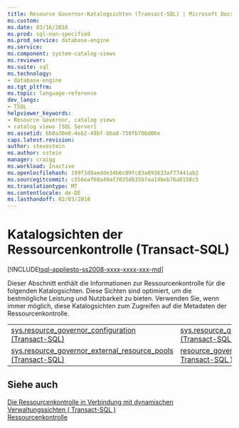 ```yaml
---
title: Resource Governor-Katalogsichten (Transact-SQL) | Microsoft Docs
ms.custom: 
ms.date: 03/16/2016
ms.prod: sql-non-specified
ms.prod_service: database-engine
ms.service: 
ms.component: system-catalog-views
ms.reviewer: 
ms.suite: sql
ms.technology:
- database-engine
ms.tgt_pltfrm: 
ms.topic: language-reference
dev_langs:
- TSQL
helpviewer_keywords:
- Resource Governor, catalog views
- catalog views [SQL Server]
ms.assetid: bb0a38e0-4eb2-49bf-bba8-750fb706d06e
caps.latest.revision: 
author: stevestein
ms.author: sstein
manager: craigg
ms.workload: Inactive
ms.openlocfilehash: 199f3d8aedde34b6c09fc83a893633af77441ab2
ms.sourcegitcommit: c556eaf60a49af7025db35b7aa14beb76a8158c5
ms.translationtype: MT
ms.contentlocale: de-DE
ms.lasthandoff: 02/03/2018
---
```

# <a name="resource-governor-catalog-views-transact-sql"></a>Katalogsichten der Ressourcenkontrolle (Transact-SQL)
[!INCLUDE[tsql-appliesto-ss2008-xxxx-xxxx-xxx-md](../../includes/tsql-appliesto-ss2008-xxxx-xxxx-xxx-md.md)]

  Dieser Abschnitt enthält die Informationen zur Ressourcenkontrolle für die folgenden Katalogsichten. Diese Sichten sind optimiert, um die bestmögliche Leistung und Nutzbarkeit zu bieten. Verwenden Sie, wenn immer möglich, diese Katalogsichten zum Zugreifen auf die Metadaten der Ressourcenkontrolle.  
  
|||  
|-|-|  
|[sys.resource_governor_configuration &#40;Transact-SQL&#41;](../../relational-databases/system-catalog-views/sys-resource-governor-configuration-transact-sql.md)|[sys.resource_governor_resource_pools &#40;Transact-SQL&#41;](../../relational-databases/system-catalog-views/sys-resource-governor-resource-pools-transact-sql.md)|  
|[sys.resource_governor_external_resource_pools &#40;Transact-SQL&#41;](../../relational-databases/system-catalog-views/sys-resource-governor-external-resource-pools-transact-sql.md)|[resource_governor_workload_groups &#40; Transact-SQL &#41;](../../relational-databases/system-catalog-views/sys-resource-governor-workload-groups-transact-sql.md)|  
  
## <a name="see-also"></a>Siehe auch  
 [Die Ressourcenkontrolle in Verbindung mit dynamischen Verwaltungssichten &#40; Transact-SQL &#41;](../../relational-databases/system-dynamic-management-views/resource-governor-related-dynamic-management-views-transact-sql.md)   
 [Ressourcenkontrolle](../../relational-databases/resource-governor/resource-governor.md)  
  
  
